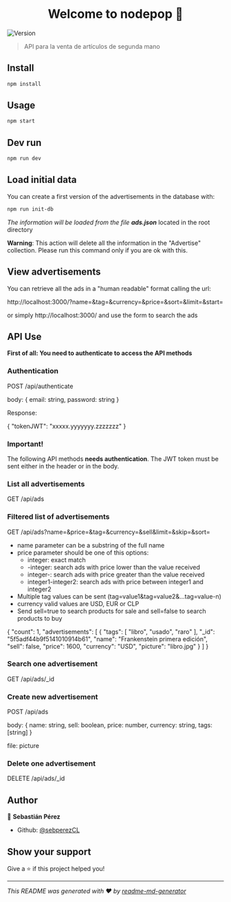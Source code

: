 <h1 align="center">Welcome to nodepop 👋</h1>
<p>
  <img alt="Version" src="https://img.shields.io/badge/version-0.0.1-blue.svg?cacheSeconds=2592000" />
</p>

> API para la venta de artículos de segunda mano

## Install

```sh
npm install
```

## Usage

```sh
npm start
```

## Dev run

```sh
npm run dev
```

## Load initial data

You can create a first version of the advertisements in the database with:

```sh
npm run init-db
```

*The information will be loaded from the file **ads.json*** located in the root directory

**Warning**: This action will delete all the information in the "Advertise" collection. Please run this command only if you are ok with this.

## View advertisements

You can retrieve all the ads in a "human readable" format calling the url:

http://localhost:3000/?name=&tag=&currency=&price=&sort=&limit=&start=

or simply http://localhost:3000/ and use the form to search the ads

## API Use

**First of all: You need to authenticate to access the API methods**

### Authentication

POST /api/authenticate

body:
{
  email: string,
  password: string
}

Response:

{
    "tokenJWT": "xxxxx.yyyyyyy.zzzzzzz"
}

### Important!

The following API methods **needs authentication**. The JWT token must be sent either in the header or in the body.

### List all advertisements

GET /api/ads

### Filtered list of advertisements

GET /api/ads?name=&price=&tag=&currency=&sell&limit=&skip=&sort=

* name parameter can be a substring of the full name
* price parameter should be one of this options: 
  * integer: exact match
  * -integer: search ads with price lower than the value received
  * integer-: search ads with price greater than the value received
  * integer1-integer2: search ads with price between integer1 and integer2
* Multiple tag values can be sent (tag=value1&tag=value2&...tag=value-n)
* currency valid values are USD, EUR or CLP
* Send sell=true to search products for sale and sell=false to search products to buy

{
    "count": 1,
    "advertisements": [
        {
            "tags": [
                "libro",
                "usado",
                "raro"
            ],
            "_id": "5f5adf44b9f5141010914b61",
            "name": "Frankenstein primera edición",
            "sell": false,
            "price": 1600,
            "currency": "USD",
            "picture": "libro.jpg"
        }
    ]
}

### Search one advertisement

GET /api/ads/_id

### Create new advertisement

POST /api/ads

body:
{
  name: string,
  sell: boolean,
  price: number,
  currency: string,
  tags: [string]
}

file: picture

### Delete one advertisement

DELETE /api/ads/_id

## Author

👤 **Sebastián Pérez**

* Github: [@sebperezCL](https://github.com/sebperezCL)

## Show your support

Give a ⭐️ if this project helped you!

***
_This README was generated with ❤️ by [readme-md-generator](https://github.com/kefranabg/readme-md-generator)_